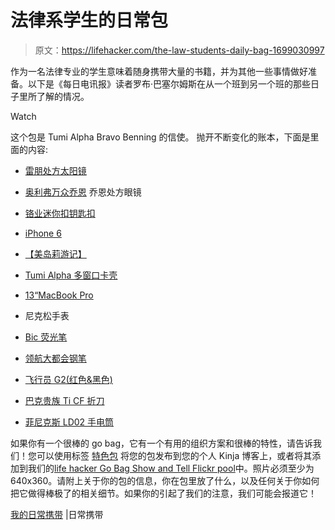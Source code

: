 # 法律系学生的日常包

> 原文：<https://lifehacker.com/the-law-students-daily-bag-1699030997>

作为一名法律专业的学生意味着随身携带大量的书籍，并为其他一些事情做好准备。以下是《每日电讯报》读者罗布·巴塞尔姆斯在从一个班到另一个班的那些日子里所了解的情况。

Watch

这个包是 Tumi Alpha Bravo Benning 的信使。 抛开不断变化的账本，下面是里面的内容:

*   [雷朋处方太阳镜](https://www.amazon.com/dp/B001UQ71G4?asc_campaign=InlineText&asc_refurl=https://lifehacker.com/the-law-students-daily-bag-1699030997&asc_source=&linkCode=ogi&psc=1&smid=AI1LK2OG6A79A&tag=kinjalifehackerlink-20&th=1)

*   [奥利弗万众乔恩](http://www.amazon.com/dp/B0088QDRK8/?asc_campaign=InlineText&asc_refurl=https://lifehacker.com/the-law-students-daily-bag-1699030997&asc_source=&tag=kinjalifehackerlink-20)
    乔恩处方眼镜
*   [铬业迷你扣钥匙扣](http://www.chromeindustries.com/us/en/mini-buckle-key-chain)

*   [iPhone 6](http://www.amazon.com/dp/B00NQGP42Y?asc_campaign=InlineText&asc_refurl=https://lifehacker.com/the-law-students-daily-bag-1699030997&asc_source=&tag=kinjalifehackerlink-20)

*   [【美岛莉游记】](http://www.travelers-notebook.com/)

*   [Tumi Alpha 多窗口卡壳](http://www.amazon.com/dp/B00ITNK438?asc_campaign=InlineText&asc_refurl=https://lifehacker.com/the-law-students-daily-bag-1699030997&asc_source=&tag=kinjalifehackerlink-20)

*   [13“MacBook Pro](http://www.amazon.com/dp/B0074703CM?asc_campaign=InlineText&asc_refurl=https://lifehacker.com/the-law-students-daily-bag-1699030997&asc_source=&tag=kinjalifehackerlink-20)

*   尼克松手表

*   [Bic 荧光笔](http://www.amazon.com/dp/B003NAYP1E?asc_campaign=InlineText&asc_refurl=https://lifehacker.com/the-law-students-daily-bag-1699030997&asc_source=&tag=kinjalifehackerlink-20)

*   [领航大都会钢笔](http://www.amazon.com/dp/B009M3PIK8?asc_campaign=InlineText&asc_refurl=https://lifehacker.com/the-law-students-daily-bag-1699030997&asc_source=&tag=kinjalifehackerlink-20)

*   [飞行员 G2(红色&黑色)](http://www.amazon.com/dp/B00006JNJ8?asc_campaign=InlineText&asc_refurl=https://lifehacker.com/the-law-students-daily-bag-1699030997&asc_source=&tag=kinjalifehackerlink-20)

*   [巴克贵族 Ti CF 折刀](http://www.amazon.com/dp/B000EI0VX4/?asc_campaign=InlineText&asc_refurl=https://lifehacker.com/the-law-students-daily-bag-1699030997&asc_source=&tag=kinjalifehackerlink-20)

*   [菲尼克斯 LD02 手电筒](http://www.fenixoutfitters.com/fenix-ld02-led-flashlight/?afmc=edcedc)

如果你有一个很棒的 go bag，它有一个有用的组织方案和很棒的特性，请告诉我们！您可以使用标签 [特色包](http://kinja.com/tag/featured-bag) 将您的包发布到您的个人 Kinja 博客上，或者将其添加到我们的[life hacker Go Bag Show and Tell Flickr pool](http://www.flickr.com/groups/2301352@N21)中。照片必须至少为 640x360。请附上关于你的包的信息，你在包里放了什么，以及任何关于你如何把它做得棒极了的相关细节。如果你的引起了我们的注意，我们可能会报道它！

[我的日常携带](http://everydaycarry.com/posts/5762/My-Everyday-Carry) |日常携带